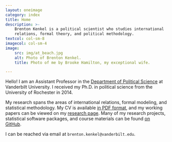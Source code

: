 ```yaml
---
layout: oneimage
category: index
title: Home
description: >-
    Brenton Kenkel is a political scientist who studies international
    relations, formal theory, and political methodology.
textcol: col-sm-8
imagecol: col-sm-4
image:
    src: img/at_beach.jpg
    alt: Photo of Brenton Kenkel.
    title: Photo of me by Brooke Hamilton, my exceptional wife.

---
```


Hello!  I am an Assistant Professor in the
[Department of Political Science](http://www.vanderbilt.edu/political-science/)
at Vanderbilt University.  I received my Ph.D. in political science from the
University of Rochester in 2014.

My research spans the areas of international relations, formal modeling, and
statistical methodology.  My CV is available
[in PDF format](data/kenkel_cv.pdf), and my working papers can be viewed on my
[research page](research.html).  Many of my research projects, statistical
software packages, and course materials can be found
[on GitHub](https://github.com/brentonk).

I can be reached via email at `brenton.kenkel@vanderbilt.edu`.
